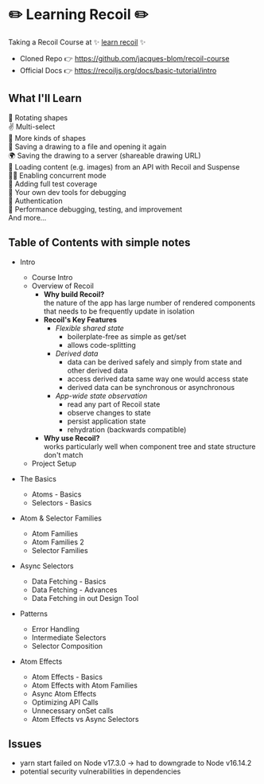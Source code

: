 # ✏️ Learning Recoil ✏️

Taking a Recoil Course at ✨ [learn recoil](https://learnrecoil.com/) ✨

-   Cloned Repo 👉 https://github.com/jacques-blom/recoil-course
-   Official Docs 👉 https://recoiljs.org/docs/basic-tutorial/intro

## What I'll Learn

🔄 Rotating shapes  
✌️ Multi-select  
🔵 More kinds of shapes  
💾 Saving a drawing to a file and opening it again  
🌍 Saving the drawing to a server (shareable drawing URL)  
🌄 Loading content (e.g. images) from an API with Recoil and Suspense  
👯‍♂️ Enabling concurrent mode  
🧪 Adding full test coverage  
🤔 Your own dev tools for debugging  
🔑 Authentication  
🏃 Performance debugging, testing, and improvement  
And more...

## Table of Contents with simple notes

-   Intro

    -   Course Intro
    -   Overview of Recoil
        -   **Why build Recoil?**  
            the nature of the app has large number of rendered components that needs to be frequently update in isolation
        -   **Recoil's Key Features**
            -   _Flexible shared state_
                -   boilerplate-free as simple as get/set
                -   allows code-splitting
            -   _Derived data_
                -   data can be derived safely and simply from state and other derived data
                -   access derived data same way one would access state
                -   derived data can be synchronous or asynchronous
            -   _App-wide state observation_
                -   read any part of Recoil state
                -   observe changes to state
                -   persist application state
                -   rehydration (backwards compatible)
        -   **Why use Recoil?**  
             works particularly well when component tree and state structure don't match
    -   Project Setup

-   The Basics
    -   Atoms - Basics
    -   Selectors - Basics
-   Atom & Selector Families
    -   Atom Families
    -   Atom Families 2
    -   Selector Families
-   Async Selectors
    -   Data Fetching - Basics
    -   Data Fetching - Advances
    -   Data Fetching in out Design Tool
-   Patterns
    -   Error Handling
    -   Intermediate Selectors
    -   Selector Composition
-   Atom Effects
    -   Atom Effects - Basics
    -   Atom Effects with Atom Families
    -   Async Atom Effects
    -   Optimizing API Calls
    -   Unnecessary onSet calls
    -   Atom Effects vs Async Selectors

## Issues

-   yarn start failed on Node v17.3.0 → had to downgrade to Node v16.14.2
-   potential security vulnerabilities in dependencies
